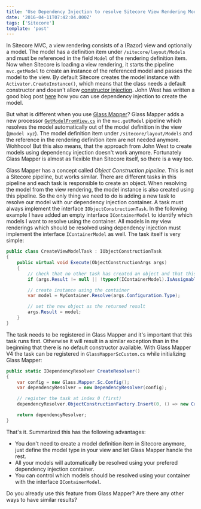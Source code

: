 ```yaml
---
title: 'Use Dependency Injection to resolve Sitecore View Rendering Models with Glass Mapper'
date: '2016-04-11T07:42:04.000Z'
tags: ['Sitecore']
template: 'post'
---
```


In Sitecore MVC, a view rendering consists of a (Razor) view and optionally a
model. The model has a definition item under `/sitecore/layout/Models` and must
be referenced in the field `Model` of the rendering definition item. Now when
Sitecore is loading a view rendering, it starts the pipeline `mvc.getModel` to
create an instance of the referenced model and passes the model to the view. By
default Sitecore creates the model instance with `Activator.CreateInstance()`,
which means that the class needs a default constructor and doesn't allow
[constructor
injection](https://en.wikipedia.org/wiki/Dependency_injection#Constructor_injection).
John West has written a good blog post
[here](http://www.sitecore.net/da-dk/learn/blogs/technical-blogs/john-west-sitecore-blog/posts/2012/06/using-dependency-injection-to-determine-mvc-models-with-the-sitecore-aspnet-cms.aspx)
how you can use dependency injection to create the model.

But what is different when you use [Glass
Mapper](http://www.glass.lu/Mapper/Sc)? Glass Mapper adds a new processor
[`GetModelFromView.cs`](https://github.com/mikeedwards83/Glass.Mapper/blob/master/Source/Glass.Mapper.Sc.Mvc/Pipelines/Response/GetModelFromView.cs)
in the `mvc.getModel` pipeline which resolves the model automatically out of the
model definition in the view (`@model xyz`). The model definition item under
`/sitecore/layout/Models` and the reference in the rendering definition item are
not needed anymore. Wohhooo! But this also means, that the approach from John
West to create models using dependency injection doesn't work anymore.
Fortunately Glass Mapper is almost as flexible than Sitecore itself, so there is
a way too.

Glass Mapper has a concept called _Object Construction pipeline_. This is not a
Sitecore pipeline, but works similar. There are different tasks in this pipeline
and each task is responsible to create an object. When resolving the model from
the view rendering, the model instance is also created using this pipeline. So
the only thing we need to do is adding a new task to resolve our model with our
dependency injection container. A task must always implement the interface
`IObjectConstructionTask`. In the following example I have added an empty
interface `IContainerModel` to identify which models I want to resolve using the
container. All models in my view renderings which should be resolved using
dependency injection must implement the interface `IContainerModel` as well. The
task itself is very simple:

```csharp
public class CreateViewModelTask : IObjectConstructionTask
{
    public virtual void Execute(ObjectConstructionArgs args)
    {
        // check that no other task has created an object and that this is a model which should be resolved using the container
        if (args.Result != null || !typeof(IContainerModel).IsAssignableFrom(args.Configuration.Type)) return;

        // create instance using the container
        var model = MyContainer.Resolve(args.Configuration.Type);

        // set the new object as the returned result
        args.Result = model;
    }
}
```

The task needs to be registered in Glass Mapper and it's important that this
task runs first. Otherwise it will result in a similar exception than in the
beginning that there is no default constructor available. With Glass Mapper V4
the task can be registered in `GlassMapperScCustom.cs` while initializing Glass
Mapper:

```csharp
public static IDependencyResolver CreateResolver()
{
    var config = new Glass.Mapper.Sc.Config();
    var dependencyResolver = new DependencyResolver(config);

    // register the task at index 0 (first)
    dependencyResolver.ObjectConstructionFactory.Insert(0, () => new CreateViewModelTask());

    return dependencyResolver;
}
```

That's it. Summarized this has the following advantages:

- You don't need to create a model definition item in Sitecore anymore, just
  define the model type in your view and let Glass Mapper handle the rest.
- All your models will automatically be resolved using your prefered dependency
  injection container.
- You can control which models should be resolved using your container with the
  interface `IContainerModel`.

Do you already use this feature from Glass Mapper? Are there any other ways to
have similar results?

